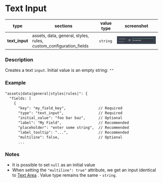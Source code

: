 # Text Input

| type           | sections                                                          | value type | screenshot                          |
| -------------- | ----------------------------------------------------------------- | ---------- | ----------------------------------- |
| **text_input** | assets, data, general, styles, rules, custom_configuration_fields | `string`   | ![img](../../assets/text_input.png) |

### Description

Creates a text `input`. Initial value is an empty string: `""`

### Example

```
"assets|data|general|styles|rules|": {
  "fields: [
    {
      "key": "my_field_key",               // Required
      "type": "text_input",                // Required
      "initial_value": "foo bar baz",      // Optional
      "label": "My Field",                 // Recommended
      "placeholder": "enter some string",  // Recommended
      "label_tooltip": "...",              // Recommended
      "multiline": false,                  // Optional
      ...

```

### Notes

- It is possible to set `null` as an initial value
- When setting the `"multiline": true"` attribute, we get an input identical to [Text Area](/plugins-manifest/fields/public/text-area.md)
  . Value type remains the same - `string`.
